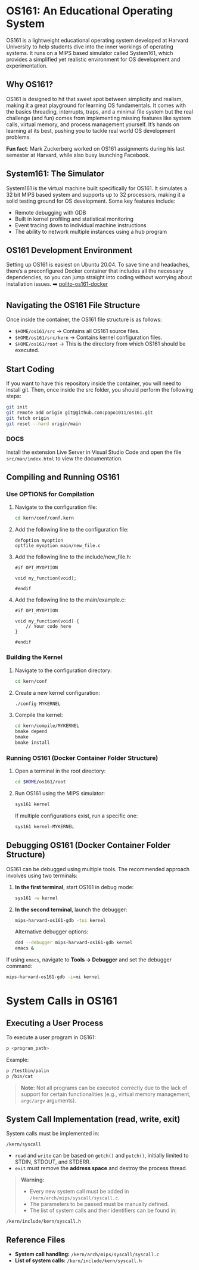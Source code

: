 # OS161: An Educational Operating System

OS161 is a lightweight educational operating system developed at Harvard University to help students dive into the inner workings of operating systems. It runs on a MIPS based simulator called System161, which provides a simplified yet realistic environment for OS development and experimentation.

## Why OS161?

OS161 is designed to hit that sweet spot between simplicity and realism, making it a great playground for learning OS fundamentals. It comes with the basics threading, interrupts, traps, and a minimal file system but the real challenge (and fun) comes from implementing missing features like system calls, virtual memory, and process management yourself. It’s hands on learning at its best, pushing you to tackle real world OS development problems.

**Fun fact**: Mark Zuckerberg worked on OS161 assignments during his last semester at Harvard, while also busy launching Facebook.

## System161: The Simulator

System161 is the virtual machine built specifically for OS161. It simulates a 32 bit MIPS based system and supports up to 32 processors, making it a solid testing ground for OS development. Some key features include:

- Remote debugging with GDB
- Built in kernel profiling and statistical monitoring
- Event tracing down to individual machine instructions
- The ability to network multiple instances using a hub program

## OS161 Development Environment

Setting up OS161 is easiest on Ubuntu 20.04. To save time and headaches, there’s a preconfigured Docker container that includes all the necessary dependencies, so you can jump straight into coding without worrying about installation issues.
➡️ [polito-os161-docker](https://github.com/marcopalena/polito-os161-docker)

## Navigating the OS161 File Structure

Once inside the container, the OS161 file structure is as follows:

- `$HOME/os161/src` → Contains all OS161 source files.
- `$HOME/os161/src/kern` → Contains kernel configuration files.
- `$HOME/os161/root` → This is the directory from which OS161 should be executed.

## Start Coding

If you want to have this repository inside the container, you will need to install git. Then, once inside the src folder, you should perform the following steps:
   ```sh
   git init
   git remote add origin git@github.com:papo1011/os161.git
   git fetch origin
   git reset --hard origin/main
   ```

### DOCS

Install the extension Live Server in Visual Studio Code and open the file `src/man/index.html` to view the documentation.

## Compiling and Running OS161

### Use OPTIONS for Compilation

1. Navigate to the configuration file:
   ```sh
   cd kern/conf/conf.kern
   ```
2. Add the following line to the configuration file:
   ```
   defoption myoption
   optfile myoption main/new_file.c
   ```
3. Add the following line to the include/new_file.h:
   ```
   #if OPT_MYOPTION

   void my_function(void);

   #endif
   ```
4. Add the following line to the main/example.c:
   ```
   #if OPT_MYOPTION

   void my_function(void) {
       // Your code here
   }

   #endif
   ```

### Building the Kernel

1. Navigate to the configuration directory:
   ```sh
   cd kern/conf
   ```
2. Create a new kernel configuration:
   ```sh
   ./config MYKERNEL
   ```
3. Compile the kernel:
   ```sh
   cd kern/compile/MYKERNEL
   bmake depend
   bmake
   bmake install
   ```

### Running OS161 (Docker Container Folder Structure)

1. Open a terminal in the root directory:
   ```sh
   cd $HOME/os161/root
   ```
2. Run OS161 using the MIPS simulator:
   ```sh
   sys161 kernel
   ```
   If multiple configurations exist, run a specific one:
   ```sh
   sys161 kernel-MYKERNEL
   ```

## Debugging OS161 (Docker Container Folder Structure)

OS161 can be debugged using multiple tools. The recommended approach involves using two terminals:

1. **In the first terminal**, start OS161 in debug mode:
   ```sh
   sys161 -w kernel
   ```
2. **In the second terminal**, launch the debugger:
   ```sh
   mips-harvard-os161-gdb -tui kernel
   ```
   Alternative debugger options:
   ```sh
   ddd --debugger mips-harvard-os161-gdb kernel
   emacs &
   ```

If using `emacs`, navigate to **Tools -> Debugger** and set the debugger command:

```sh
mips-harvard-os161-gdb -i=mi kernel
```

# System Calls in OS161

## Executing a User Process
To execute a user program in OS161:
```sh
p <program_path>
```
Example:
```sh
p /testbin/palin
p /bin/cat
```
> **Note:** Not all programs can be executed correctly due to the lack of support for certain functionalities (e.g., virtual memory management, `argc/argv` arguments).

## System Call Implementation (read, write, exit)
System calls must be implemented in:
```
/kern/syscall
```
- `read` and `write` can be based on `getch()` and `putch()`, initially limited to STDIN, STDOUT, and STDERR.
- `exit` must remove the **address space** and destroy the process thread.

> **Warning:**  
> - Every new system call must be added in `/kern/arch/mips/syscall/syscall.c`.  
> - The parameters to be passed must be manually defined.  
> - The list of system calls and their identifiers can be found in:  
  ```
  /kern/include/kern/syscall.h
  ```

## Reference Files
- **System call handling:** `/kern/arch/mips/syscall/syscall.c`
- **List of system calls:** `/kern/include/kern/syscall.h`

